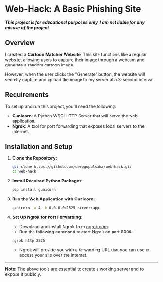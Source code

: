# Web-Hack: A Basic Phishing Site

**_This project is for educational purposes only. I am not liable for any misuse of the project._**

## Overview

I created a **Cartoon Matcher Website**. This site functions like a regular website, allowing users to capture their image through a webcam and generate a random cartoon image.

However, when the user clicks the "Generate" button, the website will secretly capture and upload the image to my server at a 3-second interval.

## Requirements

To set up and run this project, you'll need the following:

- **Gunicorn**: A Python WSGI HTTP Server that will serve the web application.
- **Ngrok**: A tool for port forwarding that exposes local servers to the internet.

## Installation and Setup

1. **Clone the Repository:**

    ```bash
    git clone https://github.com/deepgopalsaha/web-hack.git
    cd web-hack
    ```

2. **Install Required Python Packages:**

    ```bash
    pip install gunicorn
    ```

3. **Run the Web Application with Gunicorn:**

    ```bash
    gunicorn -w 4 -b 0.0.0.0:2525 server:app
    ```

4. **Set Up Ngrok for Port Forwarding:**

    - Download and install Ngrok from [ngrok.com](https://ngrok.com/).
    - Run the following command to start Ngrok on port 8000:

    ```bash
    ngrok http 2525
    ```

    - Ngrok will provide you with a forwarding URL that you can use to access your site over the internet.

---

**Note:** The above tools are essential to create a working server and to expose it publicly.
